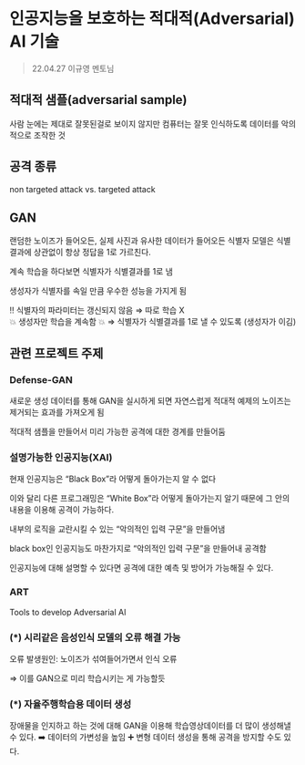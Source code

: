 # 인공지능을 보호하는 적대적(Adversarial) AI 기술

> 22.04.27
> 이규영 멘토님

## 적대적 샘플(adversarial sample)

사람 눈에는 제대로 잘못된걸로 보이지 않지만 컴퓨터는 잘못 인식하도록 데이터를 악의적으로 조작한 것

## 공격 종류
 
non targeted attack vs. targeted attack

## GAN

랜덤한 노이즈가 들어오든, 실제 사진과 유사한 데이터가 들어오든 식별자 모델은 식별 결과에 상관없이 항상 정답을 1로 가르친다. 

계속 학습을 하다보면 식별자가 식별결과를 1로 냄

생성자가 식별자를 속일 만큼 우수한 성능을 가지게 됨

<div class="aside">
<div class="title">
‼️ 식별자의 파라미터는 갱신되지 않음 ⇒ 따로 학습 X 
</div>
<div class="contents">
💥 생성자만 학습을 계속함 💥 ⇒ 식별자가 식별결과를 1로 낼 수 있도록 (생성자가 이김)
</div>
</div>

## 관련 프로젝트 주제

### Defense-GAN

새로운 생성 데이터를 통해 GAN을 실시하게 되면 자연스럽게 적대적 예제의 노이즈는 제거되는 효과를 가져오게 됨

적대적 샘플을 만들어서 미리 가능한 공격에 대한 경계를 만들어둠

### 설명가능한 인공지능(XAI)

현재 인공지능은 “Black Box”라 어떻게 돌아가는지 알 수 없다

이와 달리 다른 프로그래밍은 “White Box”라 어떻게 돌아가는지 알기 때문에 그 안의 내용을 이용해 공격이 가능하다.

내부의 로직을 교란시킬 수 있는 “악의적인 입력 구문”을 만들어냄

black box인 인공지능도 마찬가지로 “악의적인 입력 구문”을 만들어내 공격함

인공지능에 대해 설명할 수 있다면 공격에 대한 예측 및 방어가 가능해질 수 있다.

### ART

Tools to develop Adversarial AI

### (*) 시리같은 음성인식 모델의 오류 해결 가능

오류 발생원인: 노이즈가 섞여들어가면서 인식 오류

⇒ 이를 GAN으로 미리 학습시키는 게 가능할듯

### (*) 자율주행학습용 데이터 생성

장애물을 인지하고 하는 것에 대해 GAN을 이용해 학습영상데이터를 더 많이 생성해낼 수 있다.
➡️ 데이터의 가변성을 높임
➕ 변형 데이터 생성을 통해 공격을 방지할 수도 있다.